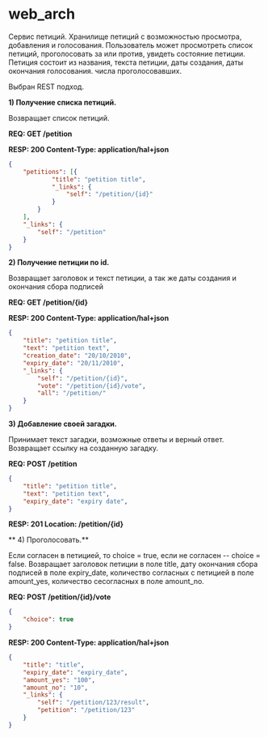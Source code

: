 # web_arch
Сервис петиций. Хранилище петиций с возможностью просмотра, добавления и голосования. Пользователь может просмотреть список петиций, проголосовать за или против, увидеть состояние петиции. Петиция состоит из названия, текста петиции, даты создания, даты окончания голосования. числа проголосовавших.

Выбран REST подход.

**1) Получение списка петиций.**

Возвращает список петиций.

**REQ:  GET /petition**

**RESP:  200 Content-Type: application/hal+json**

```json
{
	"petitions": [{
			"title": "petition title",
			"_links": {
				"self": "/petition/{id}"
			}
		}
	],
	"_links": {
		"self": "/petition"
	}
}
```

**2) Получение петиции по id.**

Возвращает заголовок и текст петиции, а так же даты создания и окончания сбора подписей

**REQ:  GET /petition/{id}**

**RESP:  200 Content-Type: application/hal+json**
```json
{
	"title": "petition title",
	"text": "petition text",
	"creation_date": "20/10/2010",
	"expiry_date": "20/11/2010",
	"_links": {
		"self": "/petition/{id}",
		"vote": "/petition/{id}/vote",
		"all": "/petition/"
	}
}
```

**3) Добавление своей загадки.**

Принимает текст загадки, возможные ответы и верный ответ. Возвращает ссылку на созданную загадку.

**REQ: POST /petition**

```json
{
	"title": "petition title",
	"text": "petition text",
	"expiry_date": "expiry date",
}
```
**RESP:  201 Location: /petition/{id}**

**
4) Проголосовать.** 

Если согласен в петицией, то choice = true, если не согласен -- choice = false. Возвращает заголовок петиции в поле title, дату окончания сбора подписей в поле expiry_date, количество согласных с петицией в поле amount_yes, количество сесогласных в поле amount_no.

**REQ: POST /petition/{id}/vote**
```json
{
	"choice": true
}
```
**RESP: 200 Content-Type: application/hal+json**
```json
{
	"title": "title",
	"expiry_date": "expiry_date",
	"amount_yes": "100",
	"amount_no": "10",
	"_links": {
		"self": "/petition/123/result",
		"petition": "/petition/123"
	}
}
```
